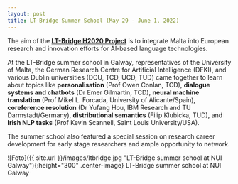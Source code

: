 ```yaml
---
layout: post
title: LT-Bridge Summer School (May 29 - June 1, 2022)
---
```


The aim of the <strong><a href="https://lt-bridge.eu/" target="_blank" rel="noopener">LT-Bridge H2020 Project</a></strong> is to integrate Malta into European research and innovation efforts for AI-based language technologies. 

At the LT-Bridge summer school in Galway, representatives of the University of Malta, the German Research Centre for Artificial Intelligence (DFKI), and various Dublin universities (DCU, TCD, UCD, TUD) came together to learn about topics like <strong>personalisation</strong> (Prof Owen Conlan, TCD), <strong>dialogue systems and chatbots</strong> (Dr Emer Gilmartin, TCD), <strong>neural machine translation</strong> (Prof Mikel L. Forcada, University of Alicante/Spain), <strong>coreference resolution</strong> (Dr Yufang Hou, IBM Research and TU Darmstadt/Germany), <strong>distributional semantics</strong> (Filip Klubicka, TUD), and <strong>Irish NLP tasks</strong> (Prof Kevin Scannell, Saint Louis University/USA).

The summer school also featured a special session on research career development for early stage researchers and ample opportunity to network.

![Foto]({{ site.url }}/images/ltbridge.jpg "LT-Bridge summer school at NUI Galway"){:height="300" .center-image}
LT-Bridge summer school at NUI Galway
